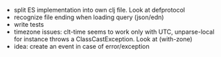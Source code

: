 * split ES implementation into own clj file. Look at defprotocol
* recognize file ending when loading query (json/edn)
* write tests
* timezone issues: clt-time seems to work only with UTC, unparse-local for instance throws a ClassCastException. Look at (with-zone)
* idea: create an event in case of error/exception
